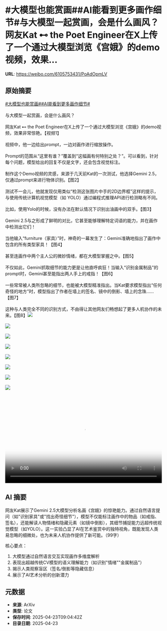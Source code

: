 # #大模型也能赏画##AI能看到更多画作细节#与大模型一起赏画，会是什么画风？网友Kat ⊷ the Poet Engineer在X上传了一个通过大模型浏览《宫娥》的demo视频，效果...

**URL**: https://weibo.com/6105753431/PoAdOpmLV

## 原始摘要

<a href="https://m.weibo.cn/search?containerid=231522type%3D1%26t%3D10%26q%3D%23%E5%A4%A7%E6%A8%A1%E5%9E%8B%E4%B9%9F%E8%83%BD%E8%B5%8F%E7%94%BB%23&amp;extparam=%23%E5%A4%A7%E6%A8%A1%E5%9E%8B%E4%B9%9F%E8%83%BD%E8%B5%8F%E7%94%BB%23" data-hide=""><span class="surl-text">#大模型也能赏画#</span></a><a href="https://m.weibo.cn/search?containerid=231522type%3D1%26t%3D10%26q%3D%23AI%E8%83%BD%E7%9C%8B%E5%88%B0%E6%9B%B4%E5%A4%9A%E7%94%BB%E4%BD%9C%E7%BB%86%E8%8A%82%23&amp;extparam=%23AI%E8%83%BD%E7%9C%8B%E5%88%B0%E6%9B%B4%E5%A4%9A%E7%94%BB%E4%BD%9C%E7%BB%86%E8%8A%82%23" data-hide=""><span class="surl-text">#AI能看到更多画作细节#</span></a><br><br>与大模型一起赏画，会是什么画风？<br><br>网友Kat ⊷ the Poet Engineer在X上传了一个通过大模型浏览《宫娥》的demo视频，效果非常惊艳。【视频1】<br><br>视频中，他一边给出prompt，一边对画作进行缩放操作。<br><br>Prompt的范围从“这里有谁？”覆盖到“这幅画有何特别之处？”。可以看到，针对每个问题，模型给出的回复不仅是文字，还会包含视觉标注。<br><br>制作这个Demo视频的灵感，来源于几天前Kat的一次测试，他选择Gemini 2.5，仅通过prompt来进行物体识别。【图2】<br><br>测试不一会儿，他就发现仅用类似“检测这张图片中手的2D边界框”这样的提示，与使用传统计算机视觉模型（如 YOLO）通过编程式推理API进行检测略有不同。<br><br>比如，使用Yolo的时候，没有办法在默认情况下识别出油画中的双手。【图3】<br><br>Gemini 2.5与之形成了鲜明的对比，它甚至能够理解特定词语的能力，并在画作中检测出它们！<br><br>当他输入“furniture（家具）”时，神奇的一幕发生了：Gemini准确地指出了画作中包含的所有类型家具！【图4】<br><br>甚至连画作中两个主人公的微妙情绪，都在大模型掌握之中。【图5】<br><br>不仅如此，Gemini抓取细节的能力更是让他直呼疯狂！当输入“识别金属制品”的prompt时，Gemini甚至能指出两人手上的戒指！【图6】<br><br>一些常常被人类所忽略的细节，也能被大模型精准指出。当Kat要求模型指出“任何奇怪的地方”时，模型指出了作者在墙上的签名、镜中的倒影、墙上的念珠……【图7】<br><br>这种与人类完全不同的识别方式，不由得让其他网友们畅想起了更多人机协作的未来。【图8】<img style="" src="https://tvax2.sinaimg.cn/large/006Fd7o3ly1i0qp41do5rj317m0u0t9v.jpg" referrerpolicy="no-referrer"><br><br><img style="" src="https://tvax2.sinaimg.cn/large/006Fd7o3gy1i0qozrhydbj30wi1iqhdt.jpg" referrerpolicy="no-referrer"><br><br><img style="" src="https://tvax2.sinaimg.cn/large/006Fd7o3gy1i0qozzw73xj30wc07yn0o.jpg" referrerpolicy="no-referrer"><br><br><img style="" src="https://tvax2.sinaimg.cn/large/006Fd7o3gy1i0qp11q2m8j30ks0sg16j.jpg" referrerpolicy="no-referrer"><br><br><img style="" src="https://tvax1.sinaimg.cn/large/006Fd7o3gy1i0qp1dih8nj30ks0sgan4.jpg" referrerpolicy="no-referrer"><br><br><img style="" src="https://tvax3.sinaimg.cn/large/006Fd7o3gy1i0qp1pgy1lj30ks0sgdt8.jpg" referrerpolicy="no-referrer"><br><br><img style="" src="https://tvax1.sinaimg.cn/large/006Fd7o3gy1i0qp1xny5vj30ks0sgdu8.jpg" referrerpolicy="no-referrer"><br><br><img style="" src="https://tvax4.sinaimg.cn/large/006Fd7o3gy1i0qp29wcepj30w21c81gs.jpg" referrerpolicy="no-referrer"><br><br><br clear="both"><div style="clear: both"></div><video controls="controls" poster="https://tvax4.sinaimg.cn/orj480/006Fd7o3ly1i0qp40w0zwj317m0u0gnn.jpg" style="width: 100%"><source src="https://f.video.weibocdn.com/o0/LHgxoK6Rlx08nHbYONZC010412009yxd0E010.mp4?label=mp4_720p&amp;template=1044x720.25.0&amp;ori=0&amp;ps=1CwnkDw1GXwCQx&amp;Expires=1745402578&amp;ssig=f9DsSqDfZU&amp;KID=unistore,video"><source src="https://f.video.weibocdn.com/o0/Oyrtmmqilx08nHbYf5ZK010412005EBV0E010.mp4?label=mp4_hd&amp;template=696x480.25.0&amp;ori=0&amp;ps=1CwnkDw1GXwCQx&amp;Expires=1745402578&amp;ssig=6FPP6q5t0W&amp;KID=unistore,video"><source src="https://f.video.weibocdn.com/o0/NeIsY4pklx08nHbY7ny0010412003QDI0E010.mp4?label=mp4_ld&amp;template=520x360.25.0&amp;ori=0&amp;ps=1CwnkDw1GXwCQx&amp;Expires=1745402578&amp;ssig=olWLlEwMXl&amp;KID=unistore,video"><p>视频无法显示，请前往<a href="https://video.weibo.com/show?fid=1034%3A5158589866901527" target="_blank" rel="noopener noreferrer">微博视频</a>观看。</p></video>

## AI 摘要

网友Kat展示了Gemini 2.5大模型分析名画《宫娥》的惊艳能力。通过自然语言提问（如"识别家具"或"找出奇怪细节"），模型不仅能标注画作中的物品（如戒指、签名），还能解读人物情绪和隐藏元素（如镜中倒影），其细节捕捉能力远超传统视觉模型（如YOLO）。这一实验凸显了AI在艺术鉴赏中的独特视角，既能发现人类易忽略的细微处，也为未来人机协作提供了新可能。（99字）  

核心要点：  
1. 大模型通过自然语言交互实现画作多维度解析  
2. 表现出超越传统CV模型的语义理解能力（如识别"情绪""金属制品"）  
3. 揭示人类观察盲区（签名/倒影等隐藏信息）  
4. 展示了AI艺术分析的创新潜力

## 元数据

- **来源**: ArXiv
- **类型**: 论文
- **保存时间**: 2025-04-23T09:04:42Z
- **目录日期**: 2025-04-23
